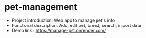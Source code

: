 ﻿# pet-management
 - Project introduction: Web app to manage pet's info
 - Functional description: Add, edit pet, breed, search, import data
 - Demo link : https://manage-pet.onrender.com/
